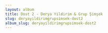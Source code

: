 ```yaml
---
layout: album
title: Dost 2 - Derya Yildirim & Grup Şimşek
slug: deryayildirimgrupsimsek-dost2
album_slug: deryayildirimgrupsimsek-dost2
---
```

